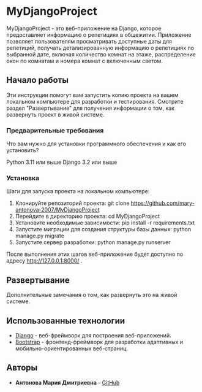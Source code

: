 # MyDjangoProject

MyDjangoProject - это веб-приложение на Django, которое предоставляет информацию о репетициях в общежитии. Приложение позволяет пользователям просматривать доступные даты для репетиций, получать детализированную информацию о репетициях по выбранной дате, включая количество комнат на этаже, распределение окон по комнатам и номера комнат с включенным светом.

## Начало работы

Эти инструкции помогут вам запустить копию проекта на вашем локальном компьютере для разработки и тестирования. Смотрите раздел "Развертывание" для получения информации о том, как развернуть проект в живой системе.

### Предварительные требования

Что вам нужно для установки программного обеспечения и как его установить?

Python 3.11 или выше
Django 3.2 или выше


### Установка

Шаги для запуска проекта на локальном компьютере:

1. Клонируйте репозиторий проекта:
git clone https://github.com/mary-antonova-2007/MyDjangoProject
2. Перейдите в директорию проекта:
cd MyDjangoProject
3. Установите необходимые зависимости:
pip install -r requirements.txt
4. Запустите миграции для создания структуры базы данных:
python manage.py migrate
5. Запустите сервер разработки:
python manage.py runserver

После выполнения этих шагов веб-приложение будет доступно по адресу http://127.0.0.1:8000/ .

## Развертывание

Дополнительные замечания о том, как развернуть это на живой системе.

## Использованные технологии

* [Django](https://www.djangoproject.com/) - веб-фреймворк для построения веб-приложений.
* [Bootstrap](https://getbootstrap.com/) - фронтенд-фреймворк для разработки адаптивных и мобильно-ориентированных веб-страниц.

## Авторы

* **Антонова Мария Дмитриевна** - [GitHub](https://github.com/mary-antonova-2007/)


